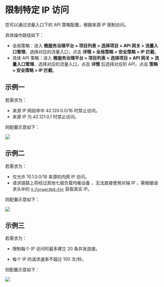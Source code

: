 # 限制特定 IP 访问

您可以通过流量入口下的 API 策略配置，根据来源 IP 限制访问。

具体操作路径如下：

- 全局策略：进入 **微服务治理平台 > 项目列表 > 选择项目 > API 网关 > 流量入口管理**，选择对应的流量入口，点击 **详情 > 全局策略 > 安全策略 > IP 拦截**。
- 具体 API 策略：进入 **微服务治理平台 > 项目列表 > 选择项目 > API 网关 > 流量入口管理**，选择对应的流量入口，点击 **详情** 后选择对应的 API，点击 **策略 > 安全策略 > IP 拦截**。

## 示例一

若需求为：

- 来源 IP 网段命中 42.120.0.0/16 时禁止访问。
- 来源 IP 为 42.121.0.1 时禁止访问。

则配置示意如下：

![](https://terminus-paas.oss-cn-hangzhou.aliyuncs.com/paas-doc/2021/08/11/03ba96e8-192f-4eeb-83d6-43ae191e52f3.png)

## 示例二

若需求为：

- 仅允许 10.1.0.0/16 来源的内网 IP 访问。
- 请求链路上将经过其他七层负载均衡设备 ，无法直接使用对端 IP ，需根据请求头中的 [`X-Forwarded-For`](https://developer.mozilla.org/en-US/docs/Web/HTTP/Headers/X-Forwarded-For) 获取真实 IP。

则配置示意如下：

![](https://terminus-paas.oss-cn-hangzhou.aliyuncs.com/paas-doc/2021/08/11/102fef6a-aff3-4a11-98d8-464a944a25e5.png)

## 示例三

若需求为：

* 限制每个 IP 访问时最多建立 20 条并发连接。

* 每个 IP 的请求速率不超过 100 次/秒。

则配置示意如下：

![](https://terminus-paas.oss-cn-hangzhou.aliyuncs.com/paas-doc/2021/08/11/a44e524f-6b99-4472-8248-bb0e8d189063.png)

